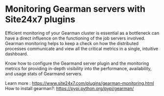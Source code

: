 # Monitoring Gearman servers with Site24x7 plugins

Efficient monitoring of your Gearman cluster is essential as a bottleneck can have a direct influence on the functioning of the job servers involved. Gearman monitoring helps to keep a check on how the distributed processes communicate and view all the critical metrics in a single, intuitive dashboard.

Know how to configure the Gearmand server plugin and the monitoring metrics for providing in-depth visibility into the performance, availability, and usage stats of Gearmand servers.

Learn more : https://www.site24x7.com/plugins/gearman-monitoring.html
How to install gearman?: <https://pypi.python.org/pypi/gearman/>
